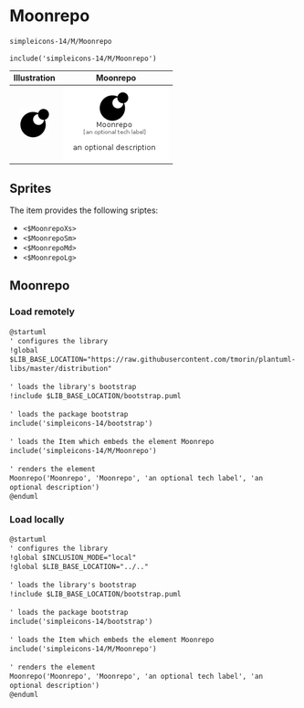 # Moonrepo


```text
simpleicons-14/M/Moonrepo
```

```text
include('simpleicons-14/M/Moonrepo')
```



| Illustration | Moonrepo |
| :---: | :---: |
| ![illustration for Illustration](../../simpleicons-14/M/Moonrepo.png) | ![illustration for Moonrepo](../../simpleicons-14/M/Moonrepo.Local.png) |



## Sprites
The item provides the following sriptes:

- `<$MoonrepoXs>`
- `<$MoonrepoSm>`
- `<$MoonrepoMd>`
- `<$MoonrepoLg>`





## Moonrepo

### Load remotely
```plantuml
@startuml
' configures the library
!global $LIB_BASE_LOCATION="https://raw.githubusercontent.com/tmorin/plantuml-libs/master/distribution"

' loads the library's bootstrap
!include $LIB_BASE_LOCATION/bootstrap.puml

' loads the package bootstrap
include('simpleicons-14/bootstrap')

' loads the Item which embeds the element Moonrepo
include('simpleicons-14/M/Moonrepo')

' renders the element
Moonrepo('Moonrepo', 'Moonrepo', 'an optional tech label', 'an optional description')
@enduml
```

### Load locally
```plantuml
@startuml
' configures the library
!global $INCLUSION_MODE="local"
!global $LIB_BASE_LOCATION="../.."

' loads the library's bootstrap
!include $LIB_BASE_LOCATION/bootstrap.puml

' loads the package bootstrap
include('simpleicons-14/bootstrap')

' loads the Item which embeds the element Moonrepo
include('simpleicons-14/M/Moonrepo')

' renders the element
Moonrepo('Moonrepo', 'Moonrepo', 'an optional tech label', 'an optional description')
@enduml
```

